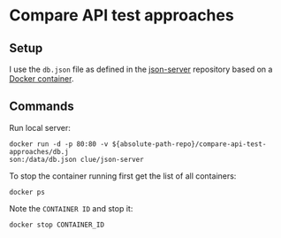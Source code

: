 # Compare API test approaches

## Setup

I use the `db.json` file as defined in the [json-server](https://github.com/typicode/json-server#getting-started) repository based on a [Docker container](https://github.com/clue/docker-json-server).

## Commands

Run local server:

```
docker run -d -p 80:80 -v ${absolute-path-repo}/compare-api-test-approaches/db.j
son:/data/db.json clue/json-server
```

To stop the container running first get the list of all containers:

```
docker ps
```

Note the `CONTAINER ID` and stop it:

```
docker stop CONTAINER_ID
```